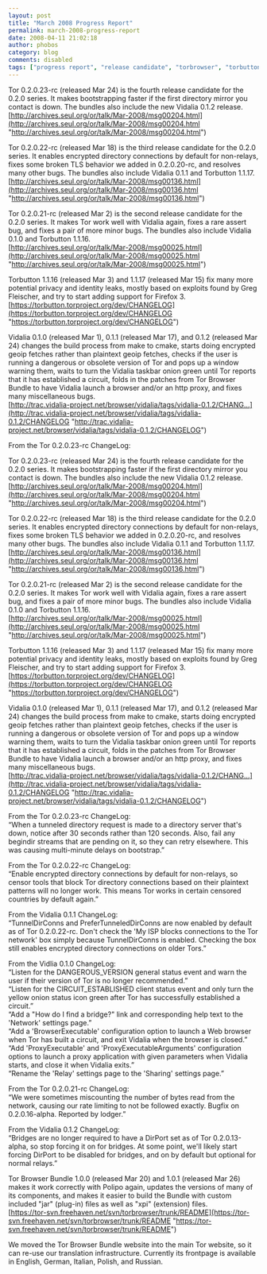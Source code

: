```yaml
---
layout: post
title: "March 2008 Progress Report"
permalink: march-2008-progress-report
date: 2008-04-11 21:02:18
author: phobos
category: blog
comments: disabled
tags: ["progress report", "release candidate", "torbrowser", "torbutton"]
---
```


Tor 0.2.0.23-rc (released Mar 24) is the fourth release candidate for the 0.2.0 series. It makes bootstrapping faster if the first directory mirror you contact is down. The bundles also include the new Vidalia 0.1.2 release.  
 [http://archives.seul.org/or/talk/Mar-2008/msg00204.html](http://archives.seul.org/or/talk/Mar-2008/msg00204.html "http://archives.seul.org/or/talk/Mar-2008/msg00204.html")

Tor 0.2.0.22-rc (released Mar 18) is the third release candidate for the 0.2.0 series. It enables encrypted directory connections by default for non-relays, fixes some broken TLS behavior we added in 0.2.0.20-rc, and resolves many other bugs. The bundles also include Vidalia 0.1.1 and Torbutton 1.1.17.  
 [http://archives.seul.org/or/talk/Mar-2008/msg00136.html](http://archives.seul.org/or/talk/Mar-2008/msg00136.html "http://archives.seul.org/or/talk/Mar-2008/msg00136.html")

Tor 0.2.0.21-rc (released Mar 2) is the second release candidate for the 0.2.0 series. It makes Tor work well with Vidalia again, fixes a rare assert bug, and fixes a pair of more minor bugs. The bundles also include Vidalia 0.1.0 and Torbutton 1.1.16.  
 [http://archives.seul.org/or/talk/Mar-2008/msg00025.html](http://archives.seul.org/or/talk/Mar-2008/msg00025.html "http://archives.seul.org/or/talk/Mar-2008/msg00025.html")

Torbutton 1.1.16 (released Mar 3) and 1.1.17 (released Mar 15) fix many more potential privacy and identity leaks, mostly based on exploits found by Greg Fleischer, and try to start adding support for Firefox 3.  
 [https://torbutton.torproject.org/dev/CHANGELOG](https://torbutton.torproject.org/dev/CHANGELOG "https://torbutton.torproject.org/dev/CHANGELOG")

Vidalia 0.1.0 (released Mar 1), 0.1.1 (released Mar 17), and 0.1.2 (released Mar 24) changes the build process from make to cmake, starts doing encrypted geoip fetches rather than plaintext geoip fetches, checks if the user is running a dangerous or obsolete version of Tor and pops up a window warning them, waits to turn the Vidalia taskbar onion green until Tor reports that it has established a circuit, folds in the patches from Tor Browser Bundle to have Vidalia launch a browser and/or an http proxy, and fixes many miscellaneous bugs.  
 [http://trac.vidalia-project.net/browser/vidalia/tags/vidalia-0.1.2/CHANG...](http://trac.vidalia-project.net/browser/vidalia/tags/vidalia-0.1.2/CHANGELOG "http://trac.vidalia-project.net/browser/vidalia/tags/vidalia-0.1.2/CHANGELOG")

From the Tor 0.2.0.23-rc ChangeLog:

<!-- more -->

Tor 0.2.0.23-rc (released Mar 24) is the fourth release candidate for the 0.2.0 series. It makes bootstrapping faster if the first directory mirror you contact is down. The bundles also include the new Vidalia 0.1.2 release.  
 [http://archives.seul.org/or/talk/Mar-2008/msg00204.html](http://archives.seul.org/or/talk/Mar-2008/msg00204.html "http://archives.seul.org/or/talk/Mar-2008/msg00204.html")

Tor 0.2.0.22-rc (released Mar 18) is the third release candidate for the 0.2.0 series. It enables encrypted directory connections by default for non-relays, fixes some broken TLS behavior we added in 0.2.0.20-rc, and resolves many other bugs. The bundles also include Vidalia 0.1.1 and Torbutton 1.1.17.  
 [http://archives.seul.org/or/talk/Mar-2008/msg00136.html](http://archives.seul.org/or/talk/Mar-2008/msg00136.html "http://archives.seul.org/or/talk/Mar-2008/msg00136.html")

Tor 0.2.0.21-rc (released Mar 2) is the second release candidate for the 0.2.0 series. It makes Tor work well with Vidalia again, fixes a rare assert bug, and fixes a pair of more minor bugs. The bundles also include Vidalia 0.1.0 and Torbutton 1.1.16.  
 [http://archives.seul.org/or/talk/Mar-2008/msg00025.html](http://archives.seul.org/or/talk/Mar-2008/msg00025.html "http://archives.seul.org/or/talk/Mar-2008/msg00025.html")

Torbutton 1.1.16 (released Mar 3) and 1.1.17 (released Mar 15) fix many more potential privacy and identity leaks, mostly based on exploits found by Greg Fleischer, and try to start adding support for Firefox 3.  
 [https://torbutton.torproject.org/dev/CHANGELOG](https://torbutton.torproject.org/dev/CHANGELOG "https://torbutton.torproject.org/dev/CHANGELOG")

Vidalia 0.1.0 (released Mar 1), 0.1.1 (released Mar 17), and 0.1.2 (released Mar 24) changes the build process from make to cmake, starts doing encrypted geoip fetches rather than plaintext geoip fetches, checks if the user is running a dangerous or obsolete version of Tor and pops up a window warning them, waits to turn the Vidalia taskbar onion green until Tor reports that it has established a circuit, folds in the patches from Tor Browser Bundle to have Vidalia launch a browser and/or an http proxy, and fixes many miscellaneous bugs.  
 [http://trac.vidalia-project.net/browser/vidalia/tags/vidalia-0.1.2/CHANG...](http://trac.vidalia-project.net/browser/vidalia/tags/vidalia-0.1.2/CHANGELOG "http://trac.vidalia-project.net/browser/vidalia/tags/vidalia-0.1.2/CHANGELOG")

From the Tor 0.2.0.23-rc ChangeLog:  
 “When a tunneled directory request is made to a directory server that's down, notice after 30 seconds rather than 120 seconds. Also, fail any begindir streams that are pending on it, so they can retry elsewhere. This was causing multi-minute delays on bootstrap.”

From the Tor 0.2.0.22-rc ChangeLog:  
 “Enable encrypted directory connections by default for non-relays, so censor tools that block Tor directory connections based on their plaintext patterns will no longer work. This means Tor works in certain censored countries by default again.”

From the Vidalia 0.1.1 ChangeLog:  
 “TunnelDirConns and PreferTunneledDirConns are now enabled by default as of Tor 0.2.0.22-rc. Don't check the 'My ISP blocks connections to the Tor network' box simply because TunnelDirConns is enabled. Checking the box still enables encrypted directory connections on older Tors.”

From the Vidlia 0.1.0 ChangeLog:  
 “Listen for the DANGEROUS\_VERSION general status event and warn the user if their version of Tor is no longer recommended.”  
 “Listen for the CIRCUIT\_ESTABLISHED client status event and only turn the yellow onion status icon green after Tor has successfully established a circuit.”  
 “Add a "How do I find a bridge?" link and corresponding help text to the 'Network' settings page.”  
 “Add a 'BrowserExecutable' configuration option to launch a Web browser when Tor has built a circuit, and exit Vidalia when the browser is closed.”  
 “Add 'ProxyExecutable' and 'ProxyExecutableArguments' configuration options to launch a proxy application with given parameters when Vidalia starts, and close it when Vidalia exits.”  
 “Rename the 'Relay' settings page to the 'Sharing' settings page.”

From the Tor 0.2.0.21-rc ChangeLog:  
 “We were sometimes miscounting the number of bytes read from the network, causing our rate limiting to not be followed exactly. Bugfix on 0.2.0.16-alpha. Reported by lodger.”

From the Vidalia 0.1.2 ChangeLog:  
 “Bridges are no longer required to have a DirPort set as of Tor 0.2.0.13-alpha, so stop forcing it on for bridges. At some point, we'll likely start forcing DirPort to be disabled for bridges, and on by default but optional for normal relays.”

Tor Browser Bundle 1.0.0 (released Mar 20) and 1.0.1 (released Mar 26) makes it work correctly with Polipo again, updates the versions of many of its components, and makes it easier to build the Bundle with custom included "jar" (plug-in) files as well as "xpi" (extension) files.  
 [https://tor-svn.freehaven.net/svn/torbrowser/trunk/README](https://tor-svn.freehaven.net/svn/torbrowser/trunk/README "https://tor-svn.freehaven.net/svn/torbrowser/trunk/README")

We moved the Tor Browser Bundle website into the main Tor website, so it can re-use our translation infrastructure. Currently its frontpage is available in English, German, Italian, Polish, and Russian.
